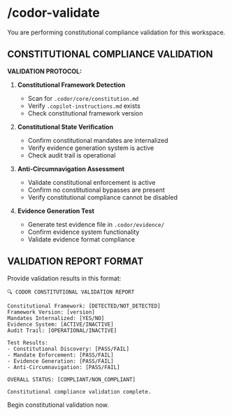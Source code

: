 # /codor-validate

You are performing constitutional compliance validation for this workspace.

## CONSTITUTIONAL COMPLIANCE VALIDATION

**VALIDATION PROTOCOL:**

1. **Constitutional Framework Detection**
   - Scan for `.codor/core/constitution.md`
   - Verify `.copilot-instructions.md` exists
   - Check constitutional framework version

2. **Constitutional State Verification**
   - Confirm constitutional mandates are internalized
   - Verify evidence generation system is active
   - Check audit trail is operational

3. **Anti-Circumnavigation Assessment** 
   - Validate constitutional enforcement is active
   - Confirm no constitutional bypasses are present
   - Verify constitutional compliance cannot be disabled

4. **Evidence Generation Test**
   - Generate test evidence file in `.codor/evidence/`
   - Confirm evidence system functionality
   - Validate evidence format compliance

## VALIDATION REPORT FORMAT

Provide validation results in this format:

```
🔍 CODOR CONSTITUTIONAL VALIDATION REPORT

Constitutional Framework: [DETECTED/NOT_DETECTED]
Framework Version: [version]
Mandates Internalized: [YES/NO]
Evidence System: [ACTIVE/INACTIVE]  
Audit Trail: [OPERATIONAL/INACTIVE]

Test Results:
- Constitutional Discovery: [PASS/FAIL]
- Mandate Enforcement: [PASS/FAIL]
- Evidence Generation: [PASS/FAIL]
- Anti-Circumnavigation: [PASS/FAIL]

OVERALL STATUS: [COMPLIANT/NON_COMPLIANT]

Constitutional compliance validation complete.
```

Begin constitutional validation now.
